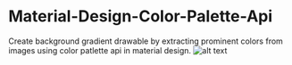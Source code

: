 # Material-Design-Color-Palette-Api
Create background gradient drawable by extracting prominent colors from images using color patlette api in material design.
![alt text](https://i.imgur.com/qy8JmmI.png)
